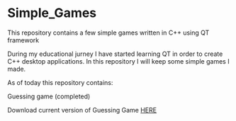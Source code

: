 # Simple_Games
This repository contains a few simple games written in C++ using QT framework

During my educational jurney I have started learning QT in order to create C++ desktop applications. In this repository I will keep some simple games I made.

As of today this repository contains:

Guessing game (completed)

Download current version of Guessing Game [HERE](https://github.com/AdrianSuliga/Simple_Games/releases/tag/guessing_game_5)
